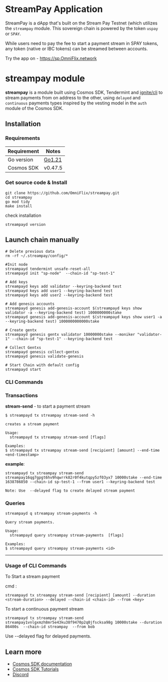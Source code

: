 # StreamPay Application
StreamPay is a dApp that's built on the Stream Pay Testnet (which utilizes the `streampay` module. This sovereign chain is powered by the token `uspay` or `SPAY`.

While users need to pay the fee to start a payment stream in SPAY tokens, any token (native or IBC tokens) can be streamed between accounts.

Try the app on - https://sp.OmniFlix.network

# streampay module
**streampay** is a module built using Cosmos SDK, Tendermint and [ignite/cli](https://github.com/ignite/cli) to stream payments from on address to the other, using `delayed` and `continuous` payments types inspired by the vesting model in the `auth` module of the Cosmos SDK.

## Installation

### Requirements

| Requirement | Notes                                |
|-------------|--------------------------------------|
| Go version  | [Go1.21](https://go.dev/doc/install) |
| Cosmos SDK  | v0.47.5                              |

### Get source code & Install

```bash=
git clone https://github.com/OmniFlix/streampay.git
cd streampay
go mod tidy
make install
```
check installation
```bash=
streampayd version
```


## Launch chain manually

```bash=
# Delete previous data
rm -rf ~/.streampay/config/*

#Init node	
streampayd tendermint unsafe-reset-all
streampayd init "sp-node"  --chain-id "sp-test-1"

# Add keys
streampayd keys add validator --keyring-backend test
streampayd keys add user1 --keyring-backend test
streampayd keys add user2 --keyring-backend test

# Add genesis accounts
streampayd genesis add-genesis-account $(streampayd keys show validator -a --keyring-backend test) 1000000000stake
streampayd genesis add-genesis-account $(streampayd keys show user1 -a --keyring-backend test) 1000000000000stake

# Create gentx
streampayd genesis gentx validator 10000000stake --moniker "validator-1" --chain-id "sp-test-1" --keyring-backend test

# Collect Gentxs
streampayd genesis collect-gentxs
streampayd genesis validate-genesis

# Start Chain with default config
streampayd start
```
### CLI Commands

### Transactions
**stream-send** - to start a payment stream
```bash=
$ streampayd tx streampay stream-send -h
```
```bash=
creates a stream payment

Usage:
  streampayd tx streampay stream-send [flags]

Examples:
$ streampayd tx streampay stream-send [recipient] [amount] --end-time <end-timestamp> 
```
**example**:
```bash=
streampayd tx streampay stream-send streampay16qg7gpgt6hv9hqwrrk82r0f4kutqpy5zf03yx7 10000stake --end-time 1638786850 --chain-id sp-test-1 --from user1 --keyring-backend test
```

`Note: Use  --delayed flag to create delayed stream payment`

### Queries
```bash=
streampayd q streampay stream-payments -h
```
```bash=
Query stream payments.

Usage:
  streampayd query streampay stream-payments  [flags]

Examples:
$ streampayd query streampay stream-payments <id>
```

---

### Usage of CLI Commands

To Start a stream payment

cmd :

 `streampayd tx streampay stream-send [recipient] [amount] --duration <stream-duration> --delayed --chain-id <chain-id> --from <key>`

To start a continuous payment stream
```bash=
streampayd tx streampay stream-send streampay1vnlgxmzh8mr5e43ku38f9470p2q0jfscksa98g 10000stake --duration 86400s  --chain-id streampay  --from bob
```
Use --delayed flag for delayed payments.

## Learn more
- [Cosmos SDK documentation](https://docs.cosmos.network)
- [Cosmos SDK Tutorials](https://tutorials.cosmos.network)
- [Discord](https://discord.gg/cosmosnetwork)
